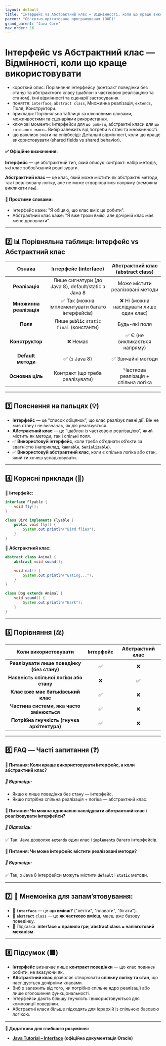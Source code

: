 ```yaml
---
layout: default
title: "Інтерфейс vs Абстрактний клас — Відмінності, коли що краще використовувати"
parent: "Об'єктно-орієнтоване програмування (ООП)"
grand_parent: "Java Core"
nav_order: 16
---
```


# Інтерфейс vs Абстрактний клас — Відмінності, коли що краще використовувати

*   короткий опис: Порівняння інтерфейсу (контракт поведінки без стану) та абстрактного класу (шаблон з частковою реалізацією та станом), їхні відмінності та сценарії застосування.
*   поняття: `interface`, `abstract class`, Множинна реалізація, `extends`, Поля, Конструктори.
*   приклади: Порівняльна таблиця за ключовими словами, можливостями та сценаріями використання.
*   ключові моменти: Інтерфейси для `що робити`, абстрактні класи для `що спільного мають`. Вибір залежить від потреби в стані та множинності.
*   що важливо знати на співбесіді: Детальні відмінності, коли що краще використовувати (shared fields vs shared behavior).


#### **✅ Офіційне визначення:**

**Інтерфейс** — це абстрактний тип, який описує контракт: набір методів, які клас зобовʼязаний реалізувати.

**Абстрактний клас** — це клас, який може містити як абстрактні методи, так і реалізовану логіку, але не може створюватися напряму (неможна викликати **`new`**).

#### **🧠 Простими словами:**

* Інтерфейс каже: "Я обіцяю, що клас вміє це робити".
* Абстрактний клас каже: "Я вже трохи вмію, але дочірній клас має мене доповнити".

---

## **2️⃣ 📊 Порівняльна таблиця: Інтерфейс vs Абстрактний клас**

| Ознака | Інтерфейс (interface) | Абстрактний клас (abstract class) |
| :---: | :---: | :---: |
| **Реалізація** | Лише сигнатури (до Java 8), default/static з Java 8 | Може містити реалізовані методи |
| **Множинна реалізація** | ✅ Так (можна імплементувати багато інтерфейсів) | ❌ Ні (можна наслідувати лише один клас) |
| **Поля** | Лише **`public`** `static final` (константи) | Будь-які поля |
| **Конструктор** | ❌ Немає | ✅ Є (не викликається напряму) |
| **Default методи** | ✅ (з Java 8\) | ✅ Звичайні методи |
| **Основна ціль** | Контракт (що треба реалізувати) | Часткова реалізація \+ спільна логіка |

---

## **3️⃣ Пояснення на пальцях (💡)**

* **Інтерфейс** — це “список обіцянок”, що клас реалізує певні дії. Він не має стану і не визначає, *як* дія реалізується.
* **Абстрактний клас** — це “шаблон із частковою реалізацією”, який містить як методи, так і спільні поля.
* ✅ **Використовуй інтерфейс**, коли треба об’єднати обʼєкти за здатністю (наприклад, **`Runnable`**, **`Serializable`**).
* ✅ **Використовуй абстрактний клас**, коли є спільна логіка або стан, який ти хочеш успадковувати.

---

## **4️⃣ Корисні приклади (🧪)**

🔹 **Інтерфейс:**


```java
interface Flyable {
    void fly();
}

class Bird implements Flyable {
    public void fly() {
        System.out.println("Bird flies");
    }
}
```

🔹 **Абстрактний клас:**

```java
abstract class Animal {
    abstract void sound();

    void eat() {
        System.out.println("Eating...");
    }
}

class Dog extends Animal {
    void sound() {
        System.out.println("Bark");
    }
}
```

---

## **5️⃣ Порівняння (⚖️)**

| Коли використовувати | Інтерфейс | Абстрактний клас |
| :---: | :---: | :---: |
| **Реалізувати лише поведінку (без стану)** | ✅ | ❌ |
| **Наявність спільної логіки або стану** | ❌ | ✅ |
| **Клас вже має батьківський клас** | ✅ | ❌ |
| **Частина системи, яка часто змінюється** | ✅ | ❌ |
| **Потрібна гнучкість (гнучка архітектура)** | ✅ | ❌ |

---

## **6️⃣ FAQ — Часті запитання (❓)**

#### **🔹 Питання: Коли краще використовувати інтерфейс, а коли абстрактний клас?**

##### **💬 Відповідь:**

* Якщо є лише поведінка без стану — інтерфейс.
* Якщо потрібна спільна реалізація \+ логіка — абстрактний клас.

#### 

#### **🔹 Питання: Чи можна одночасно наслідувати абстрактний клас і реалізовувати інтерфейси?**

##### **💬 Відповідь:**

✅ Так. Java дозволяє **`extends`** один клас і **`implements`** багато інтерфейсів.

#### 

#### **🔹 Питання: Чи може інтерфейс містити реалізовані методи?**

##### **💬 Відповідь:**

✅ Так, з Java 8 інтерфейси можуть містити **`default`** і **`static`** методи.

---

## **7️⃣ 🧠 Мнемоніка для запам’ятовування:**

* 📘 **`interface`** — це **що вмієш?** ("летіти", "плавати", "бігати").
* 📘 **`abstract`** `class` — це **як частково вмієш**, маєш вже базову поведінку.
* 🎯 Підказка: **interface \= правило гри**, **abstract class \= напівготовий механізм**

---

## **8️⃣ Підсумок (🟩)**

* **Інтерфейс** визначає лише **контракт поведінки** — що клас повинен робити, не вказуючи як.
* **Абстрактний клас** дозволяє створювати **спільну логіку та стан**, що наслідується дочірніми класами.
* Вибір залежить від того, чи потрібно спільне ядро реалізації або лише оголошення функціональності.
* Інтерфейси дають більшу гнучкість і використовуються для композиції поведінки.
* Абстрактні класи більше підходять для ієрархій із спільною базовою логікою.

---

**🔗 Додатково для глибшого розуміння:**

* [**Java Tutorial – Interface**](https://docs.oracle.com/javase/tutorial/java/IandI/createinterface.html) **(офіційна документація Oracle)**